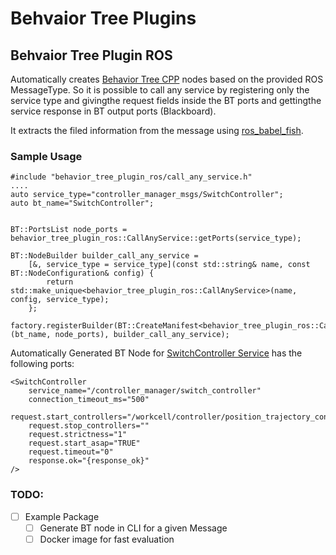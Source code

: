 # Behvaior Tree Plugins

## Behvaior Tree Plugin ROS
Automatically creates [Behavior Tree CPP](https://github.com/BehaviorTree/BehaviorTree.CPP) nodes based on the provided ROS MessageType. So it is possible to call any service by registering only the service type and givingthe request fields inside the BT ports and gettingthe service response in BT output ports (Blackboard).

It extracts the filed information from the message using [ros_babel_fish](https://github.com/StefanFabian/ros_babel_fish).

### Sample Usage

```
#include "behavior_tree_plugin_ros/call_any_service.h"
....
auto service_type="controller_manager_msgs/SwitchController";
auto bt_name="SwitchController";


BT::PortsList node_ports = behavior_tree_plugin_ros::CallAnyService::getPorts(service_type);

BT::NodeBuilder builder_call_any_service =
    [&, service_type = service_type](const std::string& name, const BT::NodeConfiguration& config) {
        return std::make_unique<behavior_tree_plugin_ros::CallAnyService>(name, config, service_type);
    };

factory.registerBuilder(BT::CreateManifest<behavior_tree_plugin_ros::CallAnyService>(bt_name, node_ports), builder_call_any_service);

```
Automatically Generated BT Node for [SwitchController Service](http://docs.ros.org/en/api/controller_manager_msgs/html/srv/SwitchController.html) has the following ports:

```
<SwitchController
    service_name="/controller_manager/switch_controller"
    connection_timeout_ms="500"
    request.start_controllers="/workcell/controller/position_trajectory_controller;"
    request.stop_controllers=""
    request.strictness="1"
    request.start_asap="TRUE"
    request.timeout="0"
    response.ok="{response_ok}"
/>
```
### TODO:
- [ ] Example Package
    - [ ] Generate BT node in CLI for a given Message
    - [ ] Docker image for fast evaluation

